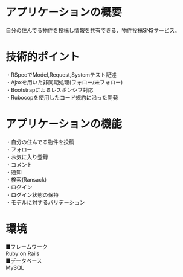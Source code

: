 # アプリケーションの概要
自分の住んでる物件を投稿し情報を共有できる、物件投稿SNSサービス。

# 技術的ポイント
・RSpecでModel,Request,Systemテスト記述  
・Ajaxを用いた非同期処理(フォロー/未フォロー)  
・Bootstrapによるレスポンシブ対応  
・Rubocopを使用したコード規約に沿った開発

# アプリケーションの機能
・自分の住んでる物件を投稿  
・フォロー  
・お気に入り登録  
・コメント  
・通知  
・検索(Ransack)  
・ログイン  
・ログイン状態の保持  
・モデルに対するバリデーション

# 環境
■フレームワーク  
 Ruby on Rails  
■データベース  
 MySQL